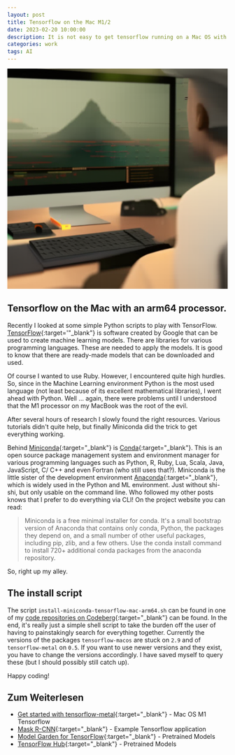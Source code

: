 ```yaml
---
layout: post
title: Tensorflow on the Mac M1/2
date: 2023-02-20 10:00:00
description: It is not easy to get tensorflow running on a Mac OS with an arm64 processor. My little install script should help. 
categories: work
tags: AI
---
```


![Tensorflow Guy](/assets/images/tensorflow-guy.png)

## Tensorflow on the Mac with an arm64 processor.

Recently I looked at some simple Python scripts to play with TensorFlow. [TensorFlow](https://www.tensorflow.org/){:target='"_blank"} is software created by Google that can be used to create machine learning models. There are libraries for various programming languages. These are needed to apply the models. It is good to know that there are ready-made models that can be downloaded and used.

Of course I wanted to use Ruby. However, I encountered quite high hurdles. So, since in the Machine Learning environment Python is the most used language (not least because of its excellent mathematical libraries), I went ahead with Python. Well ... again, there were problems until I understood that the M1 processor on my MacBook was the root of the evil.

After several hours of research I slowly found the right resources. Various tutorials didn't quite help, but finally Miniconda did the trick to get everything working. 

Behind [Miniconda](https://docs.conda.io/en/latest/miniconda.html){:target="_blank"} is [Conda](https://docs.conda.io/projects/conda/en/stable/){:target="_blank"}. This is an open source package management system and environment manager for various programming languages such as Python, R, Ruby, Lua, Scala, Java, JavaScript, C/ C++ and even Fortran (who still uses that?). Miniconda is the little sister of the development environment [Anaconda](https://anaconda.org){:target="_blank"}, which is widely used in the Python and ML environment. Just without shi-shi, but only usable on the command line. Who followed my other posts knows that I prefer to do everything via CLI! On the project website you can read:

> Miniconda is a free minimal installer for conda. It's a small bootstrap version of Anaconda that contains only conda, Python, the packages they depend on, and a small number of other useful packages, including pip, zlib, and a few others. Use the conda install command to install 720+ additional conda packages from the anaconda repository.

So, right up my alley.

## The install script

The script `install-miniconda-tensorflow-mac-arm64.sh` can be found in one of my [code repositories on Codeberg](https://codeberg.org/andywenk/tensorflow-mac-arm64){:target="_blank"} can be found. In the end, it's really just a simple shell script to take the burden off the user of having to painstakingly search for everything together. Currently the versions of the packages `tensorflow-macos` are stuck on `2.9` and of `tensorflow-metal` on `0.5`. If you want to use newer versions and they exist, you have to change the versions accordingly. I have saved myself to query these (but I should possibly still catch up).

Happy coding!

## Zum Weiterlesen

* [Get started with tensorflow-metal](https://developer.apple.com/metal/tensorflow-plugin/){:target="_blank"} - Mac OS M1 Tensorflow
* [Mask R-CNN](https://modelzoo.co/model/mask-r-cnn-keras){:target="_blank"} - Example Tensorflow application
* [Model Garden for TensorFlow](https://github.com/tensorflow/models){:target="_blank"} - Pretrained Models
* [TensorFlow Hub](https://tfhub.dev/){:target="_blank"} - Pretrained Models